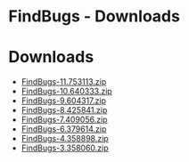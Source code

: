 
FindBugs - Downloads
====================

# Downloads

- [FindBugs-11.753113.zip](https://raw.githubusercontent.com/UrbanCode/IBM-UCB-PLUGINS/main/files/FindBugs/FindBugs-11.753113.zip)
- [FindBugs-10.640333.zip](https://raw.githubusercontent.com/UrbanCode/IBM-UCB-PLUGINS/main/files/FindBugs/FindBugs-10.640333.zip)
- [FindBugs-9.604317.zip](https://raw.githubusercontent.com/UrbanCode/IBM-UCB-PLUGINS/main/files/FindBugs/FindBugs-9.604317.zip)
- [FindBugs-8.425841.zip](https://raw.githubusercontent.com/UrbanCode/IBM-UCB-PLUGINS/main/files/FindBugs/FindBugs-8.425841.zip)
- [FindBugs-7.409056.zip](https://raw.githubusercontent.com/UrbanCode/IBM-UCB-PLUGINS/main/files/FindBugs/FindBugs-7.409056.zip)
- [FindBugs-6.379614.zip](https://raw.githubusercontent.com/UrbanCode/IBM-UCB-PLUGINS/main/files/FindBugs/FindBugs-6.379614.zip)
- [FindBugs-4.358898.zip](https://raw.githubusercontent.com/UrbanCode/IBM-UCB-PLUGINS/main/files/FindBugs/FindBugs-4.358898.zip)
- [FindBugs-3.358060.zip](https://raw.githubusercontent.com/UrbanCode/IBM-UCB-PLUGINS/main/files/FindBugs/FindBugs-3.358060.zip)
